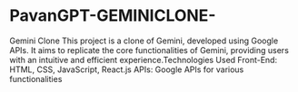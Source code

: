 # PavanGPT-GEMINICLONE-
Gemini Clone This project is a clone of Gemini, developed using Google APIs. It aims to replicate the core functionalities of Gemini, providing users with an intuitive and efficient experience.Technologies Used Front-End: HTML, CSS, JavaScript, React.js APIs: Google APIs for various functionalities
